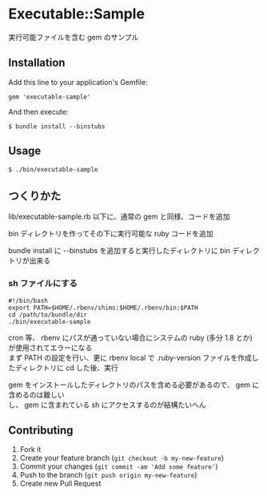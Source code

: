 # Executable::Sample

実行可能ファイルを含む gem のサンプル

## Installation

Add this line to your application's Gemfile:

    gem 'executable-sample'

And then execute:

    $ bundle install --binstubs

## Usage

    $ ./bin/executable-sample

## つくりかた

lib/executable-sample.rb 以下に、通常の gem と同様、コードを追加

bin ディレクトリを作ってその下に実行可能な ruby コードを追加

bundle install に --binstubs を追加すると実行したディレクトリに bin ディレクトリが出来る

### sh ファイルにする

    #!/bin/bash
    export PATH=$HOME/.rbenv/shims:$HOME/.rbenv/bin:$PATH
    cd /path/to/bundle/dir
    ./bin/executable-sample

cron 等、 rbenv にパスが通っていない場合にシステムの ruby (多分 1.8 とか) が使用されてエラーになる  
まず PATH の設定を行い、更に rbenv local で .ruby-version ファイルを作成したディレクトリに cd した後、実行

gem をインストールしたディレクトリのパスを含める必要があるので、 gem に含めるのは難しい  
し、 gem に含まれている sh にアクセスするのが結構たいへん

## Contributing

1. Fork it
2. Create your feature branch (`git checkout -b my-new-feature`)
3. Commit your changes (`git commit -am 'Add some feature'`)
4. Push to the branch (`git push origin my-new-feature`)
5. Create new Pull Request
